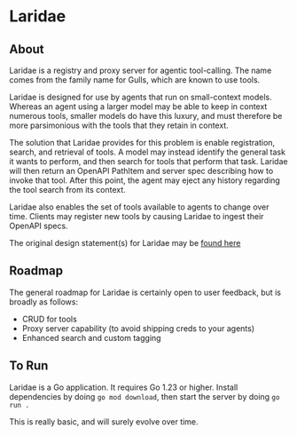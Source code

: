 # Laridae
## About
Laridae is a registry and proxy server for agentic tool-calling. The name comes from the family name for Gulls, which are known to use tools.

Laridae is designed for use by agents that run on small-context models. Whereas an agent using a larger model may be able to keep in context numerous tools, smaller models do have this luxury, and must therefore be more parsimonious with the tools that they retain in context.

The solution that Laridae provides for this problem is enable registration, search, and retrieval of tools. A model may instead identify the general task it wants to perform, and then search for tools that perform that task. Laridae will then return an OpenAPI PathItem and server spec describing how to invoke that tool. After this point, the agent may eject any history regarding the tool search from its context.

Laridae also enables the set of tools available to agents to change over time. Clients may register new tools by causing Laridae to ingest their OpenAPI specs.

The original design statement(s) for Laridae may be [found here](https://www.leozqin.me/posts/a-registry-and-proxy-server-for-agentic-tool-calling/)

## Roadmap
The general roadmap for Laridae is certainly open to user feedback, but is broadly as follows:
- CRUD for tools
- Proxy server capability (to avoid shipping creds to your agents)
- Enhanced search and custom tagging

## To Run
Laridae is a Go application. It requires Go 1.23 or higher. Install dependencies by doing `go mod download`, then start the server by doing `go run .`

This is really basic, and will surely evolve over time.
